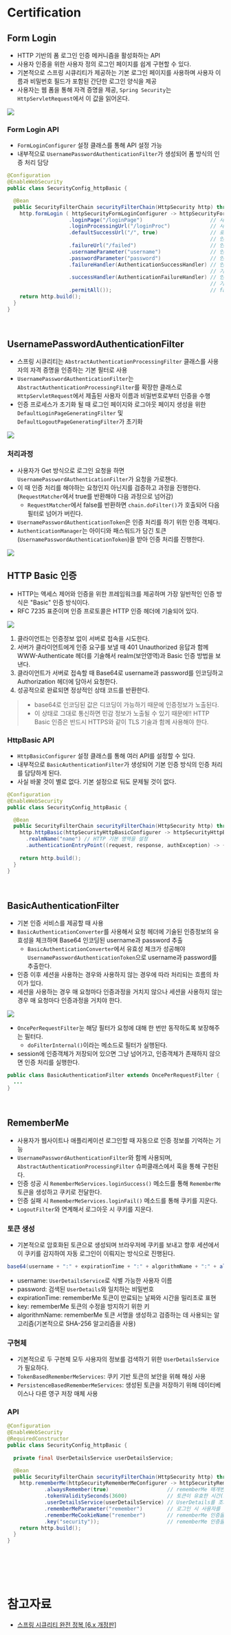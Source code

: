 # Certification

## Form Login

- HTTP 기반의 폼 로그인 인증 메커니즘을 활성화하는 API
- 사용자 인증을 위한 사용자 정의 로그인 페이지를 쉽게 구현할 수 있다.
- 기본적으로 스프링 시큐리티가 제공하는 기본 로그인 페이지를 사용하며 사용자 이름과 비밀번호 필드가 포함된 간단한 로그인 양식을 제공
- 사용자는 웹 폼을 통해 자격 증명을 제공, `Spring Security`는 `HttpServletRequest`에서 이 값을 읽어온다.

<img src="img/02/form_login01.png">

### Form Login API

- `FormLoginConfigurer` 설정 클래스를 통해 API 설정 가능
- 내부적으로 `UsernamePasswordAuthenticationFilter`가 생성되어 폼 방식의 인증 처리 담당

```java
@Configuration
@EnableWebSecurity
public class SecurityConfig_httpBasic {

  @Bean
  public SecurityFilterChain securityFilterChain(HttpSecurity http) throws Exception {
    http.formLogin ( httpSecurityFormLoginConfigurer -> httpSecurityFormLoginConfigurer
                    .loginPage("/loginPage")                      // 사용자 정의 로그인 페이지로 전환, 기본 로그인페이지 무시
                    .loginProcessingUrl("/loginProc")             // 사용자 이름과 비밀번호를 검증할 URL 지정 (Form action)
                    .defaultSuccessUrl("/", true)                 // 로그인 성공 이후 이동 페이지, alwaysUse 가 true 이면 무조건 지정된 위치로 이동(기본은 false) 
                                                                  // 인증 전에 보안이 필요한 페이지를 방문하다가 인증에 성공한 경우이면 이전 위치로 리다이렉트 됨
                    .failureUrl("/failed")                        // 인증에 실패할 경우 사용자에게 보내질 URL 을 지정, 기본값은 "/login?error" 이다
                    .usernameParameter("username")                // 인증을 수행할 때 사용자 이름(아이디)을 찾기 위해 확인하는 HTTP 매개변수 설정, 기본값은 username
                    .passwordParameter("password")                // 인증을 수행할 때 비밀번호를 찾기 위해 확인하는 HTTP 매개변수 설정, 기본값은 password
                    .failureHandler(AuthenticationSuccessHandler) // 인증 실패 시 사용할 AuthenticationFailureHandler를 지정
                                                                  // 기본값은 SimpleUrlAuthenticationFailureHandler 를 사용하여 "/login?error"로 리다이렉션 함
                    .successHandler(AuthenticationFailureHandler) // 인증 성공 시 사용할 AuthenticationSuccessHandler를 지정
                                                                  // 기본값은 SavedRequestAwareAuthenticationSuccessHandler 이다
                    .permitAll());                                // failureUrl(), loginPage(), loginProcessingUrl() 에 대한 URL 에 모든 사용자의 접근을 허용 함
    return http.build();
  }
}
```

<br/>

## UsernamePasswordAuthenticationFilter

- 스프링 시큐리티는 `AbstractAuthenticationProcessingFilter` 클래스를 사용자의 자격 증명을 인증하는 기본 필터로 사용
- `UsernamePasswordAuthenticationFilter`는 `AbstractAuthenticationProcessingFilter`를 확장한 클래스로 `HttpServletRequest`에서 제출된 사용자 이름과 비밀번호로부터 인증을 수행
- 인증 프로세스가 초기화 될 때 로그인 페이지와 로그아웃 페이지 생성을 위한 `DefaultLoginPageGeneratingFilter` 및 `DefaultLogoutPageGeneratingFilter`가 초기화

<img src="img/02/username_password_authentication_filter01.png">

### 처리과정

- 사용자가 Get 방식으로 로그인 요청을 하면 `UsernamePasswordAuthenticationFilter`가 요청을 가로챈다.
- 이 때 인증 처리를 해야하는 요청인지 아닌지를 검증하고 과정을 진행한다. (`RequestMatcher`에서 true를 반환해야 다음 과정으로 넘어감)
  - `RequestMatcher`에서 false를 반환하면 `chain.doFilter()`가 호출되어 다음 필터로 넘어가 버린다. 
- `UsernamePasswordAuthenticationToken`은 인증 처리를 하기 위한 인증 객체다.
- `AuthenticationManager`는 아이디와 패스워드가 담긴 토큰(`UsernamePasswordAuthenticationToken`)을 받아 인증 처리를 진행한다.

<img src="img/02/username_password_authentication_filter02.png">

<br/>

## HTTP Basic 인증

- HTTP는 액세스 제어와 인증을 위한 프레임워크를 제공하며 가장 일반적인 인증 방식은 "Basic" 인증 방식이다.
- RFC 7235 표준이며 인증 프로토콜은 HTTP 인증 헤더에 기술되어 있다.

<img src="img/02/http_basic01.png">

1. 클라이언트는 인증정보 없이 서버로 접속을 시도한다.
2. 서버가 클라이언트에게 인증 요구를 보낼 때 401 Unauthorized 응답과 함께 WWW-Authenticate 헤더를 기술해서 realm(보안영역)과 Basic 인증 방법을 보낸다.
3. 클라이언트가 서버로 접속할 때 Base64로 username과 password를 인코딩하고 Authorization 헤더에 담아서 요청한다.
4. 성공적으로 완료되면 정상적인 상태 코드를 반환한다.

> - base64로 인코딩된 값은 디코딩이 가능하기 때문에 인증정보가 노출된다.
> - 이 상태로 그대로 통신하면 민감 정보가 노출될 수 있기 때문에!! HTTP Basic 인증은 반드시 HTTPS와 같이 TLS 기술과 함께 사용해야 한다.
 
### HttpBasic API

- `HttpBasicConfigurer` 설정 클래스를 통해 여러 API를 설정할 수 있다.
- 내부적으로 `BasicAuthenticationFilter`가 생성되어 기본 인증 방식의 인증 처리를 담당하게 된다.
- 사실 바꿀 것이 별로 없다. 기본 설정으로 둬도 문제될 것이 없다.

```java
@Configuration
@EnableWebSecurity
public class SecurityConfig_httpBasic {

  @Bean
  public SecurityFilterChain securityFilterChain(HttpSecurity http) throws Exception {
    http.httpBasic(httpSecurityHttpBasicConfigurer -> httpSecurityHttpBasicConfigurer
      .realmName("name") // HTTP 기본 영역을 설정
      .authenticationEntryPoint((request, response, authException) -> {})); // 인증 실패 시 호출되는 AuthenticationEntryPoint
                                                                            // 기본값은 "Realm" 영역으로 BasicAuthenticationEntryPoint를 사용
    return http.build();
  }
}
```

<br/>

## BasicAuthenticationFilter

- 기본 인증 서비스를 제공할 때 사용
- `BasicAuthenticationConverter`를 사용해서 요청 헤더에 기술된 인증정보의 유효성을 체크하며 Base64 인코딩된 username과 password 추출
  - `BasicAuthenticationConverter`에서 유효성 체크가 성공해야 `UsernamePasswordAuthenticationToken`으로 username과 password를 추출한다.
- 인증 이후 세션을 사용하는 경우와 사용하지 않는 경우에 따라 처리되는 흐름의 차이가 있다.
- 세션을 사용하는 경우 매 요청마다 인증과정을 거치지 않으나 세션을 사용하지 않는 경우 매 요청마다 인증과정을 거치야 한다.

<img src="img/02/basic_authentication_filter01.png">

- `OncePerRequestFilter`눈 해당 필터가 요청에 대해 한 번만 동작하도록 보장해주는 필터다.
  - `doFilterInternal()`이라는 메소드로 필터가 실행된다.
- session에 인증객체가 저장되어 있으면 그냥 넘어가고, 인증객체가 존재하지 않으면 인증 처리를 실행한다.

```java
public class BasicAuthenticationFilter extends OncePerRequestFilter {
  ...
}
```

<br/>

## RememberMe

- 사용자가 웹사이트나 애플리케이션 로그인할 때 자동으로 인증 정보를 기억하는 기능
- `UsernamePasswordAuthenticationFilter`와 함께 사용되며, `AbstractAuthenticationProcessingFilter` 슈퍼클래스에서 훅을 통해 구현된다.
- 인증 성공 시 `RememberMeServices.loginSuccess()` 메소드를 통해 `RememberMe` 토큰을 생성하고 쿠키로 전달한다.
- 인증 실패 시 `RememberMeServices.loginFail()` 메소드를 통해 쿠키를 지운다.
- `LogoutFilter`와 연계해서 로그아웃 시 쿠키를 지운다.

### 토큰 생성

- 기본적으로 암호화된 토큰으로 생성되며 브라우저에 쿠키를 보내고 향후 세션에서 이 쿠키를 감지하여 자동 로그인이 이뤄지는 방식으로 진행된다.

```java
base64(username + ":" + expirationTime + ":" + algorithmName + ":" + algorithmHex(username + ":" + expirationTime + ":" + password + ":" + key))
```

- username: `UserDetailsService`로 식별 가능한 사용자 이름
- password: 검색된 `UserDetails`와 일치하는 비밀번호
- expirationTime: rememberMe 토큰이 만료되는 날짜와 시간을 밀리초로 표현
- key: rememberMe 토큰의 수정을 방지하기 위한 키
- algorithmName: rememberMe 토큰 서명을 생성하고 검증하는 데 사용되는 알고리즘(기본적으로 SHA-256 알고리즘을 사용)

### 구현체

- 기본적으로 두 구현체 모두 사용자의 정보를 검색하기 위한 `UserDetailsService`가 필요하다.
- `TokenBasedRememberMeServices`: 쿠키 기반 토큰의 보안을 위해 해싱 사용
- `PersistenceBasedRememberMeServices`: 생성된 토큰을 저장하기 위해 데이터베이스나 다른 영구 저장 매체 사용

### API

```java
@Configuration
@EnableWebSecurity
@RequiredConstructor
public class SecurityConfig_httpBasic {
  
  private final UserDetailsService userDetailsService;

  @Bean
  public SecurityFilterChain securityFilterChain(HttpSecurity http) throws Exception {
    http.rememberMe(httpSecurityRememberMeConfigurer -> httpSecurityRememberMeConfigurer
            .alwaysRemember(true)                   // rememberMe 매개변수가 설정되지 않았을 때도 쿠키가 항상 생성되어야 하는지에 대한 여부
            .tokenValiditySeconds(3600)             // 토큰이 유효한 시간(초 단위)를 지정할 수 있다.
            .userDetailsService(userDetailsService) // UserDetails를 조회하기 위해 사용되는 UserDetailsService를 지정
            .rememberMeParameter("remember")        // 로그인 시 사용자를 기억하기 위해 사용되는 HTTP 매개변수. 기본값은 "remember-me" 이다.
            .rememberMeCookieName("remember")       // rememberMe 인증을 위한 토큰을 저장하는 쿠키 이름. 기본값은 "remember-me" 이다.
            .key("security"));                      // rememberMe 인증을 위해 생성된 토큰을 식별하는 키를 설정
    return http.build();
  }
}
```

<br/>

<br/><br/>

# 참고자료

- [스프링 시큐리티 완전 정복 [6.x 개정판]](https://www.inflearn.com/course/%EC%8A%A4%ED%94%84%EB%A7%81-%EC%8B%9C%ED%81%90%EB%A6%AC%ED%8B%B0-%EC%99%84%EC%A0%84%EC%A0%95%EB%B3%B5/dashboard)